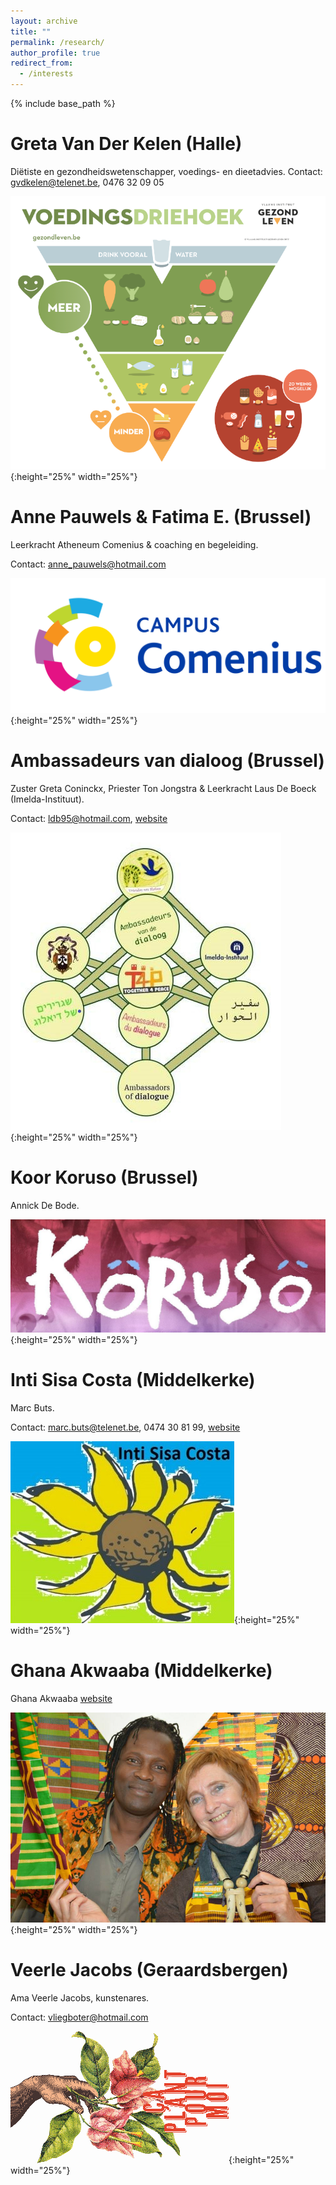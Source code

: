 ```yaml
---
layout: archive
title: ""
permalink: /research/
author_profile: true
redirect_from:
  - /interests
---
```


{% include base_path %}
  
Greta Van Der Kelen (Halle)
======
Diëtiste en gezondheidswetenschapper, voedings- en dieetadvies. Contact: gvdkelen@telenet.be, 0476 32 09 05    

![Logo Greta](/images/voedingsdriehoek.png){:height="25%" width="25%"}

Anne Pauwels & Fatima E. (Brussel)
======
Leerkracht Atheneum Comenius & coaching en begeleiding. 

Contact: anne_pauwels@hotmail.com

![Logo Campus Comenius](/images/LogoCampusComenius_web.png){:height="25%" width="25%"}

Ambassadeurs van dialoog (Brussel)
======
Zuster Greta Coninckx, Priester Ton Jongstra &  Leerkracht Laus De Boeck (Imelda-Instituut). 

Contact: ldb95@hotmail.com, [website](http://www.amb-dialogue.be)

![Logo Ambassadeurs van dialoog](/images/ambassadeurs%20van%20dialoog%20-%20kopie%20(2).jpg){:height="25%" width="25%"}


Koor Koruso (Brussel)
=======
Annick De Bode.

![Logo Ambassadeurs van dialoog](/images/koruso.jpg){:height="25%" width="25%"}


Inti Sisa Costa (Middelkerke)
======
Marc Buts. 

Contact: marc.buts@telenet.be, 0474 30 81 99, [website](http://www.intisisacosta.blogspot.com)

![Logo Inti Sisa Costa](/images/inti%20sisa%20costa.jpg){:height="25%" width="25%"}

Ghana Akwaaba (Middelkerke)
======
Ghana Akwaaba [website]("https://www.middelkerke.be/nl/welzijn-en-samenleven/ontwikkelingssamenwerking/projecten/ghana-akwaaba")

![Logo Ghana Akwaaba](/images/ghana.jpg){:height="25%" width="25%"}

Veerle Jacobs (Geraardsbergen)
======
Ama Veerle Jacobs, kunstenares. 

Contact: vliegboter@hotmail.com

![Logo Ghana Akwaaba](/images/plant.png){:height="25%" width="25%"}

